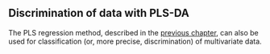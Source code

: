 ## Discrimination of data with PLS-DA

The PLS regression method, described in the [previous chapter](chapter6/text.md), can also be used for classification (or, more precise, discrimination) of multivariate data.